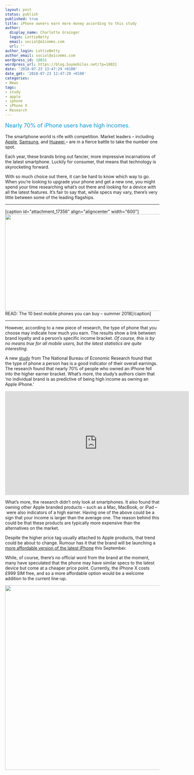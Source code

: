 ```yaml
---
layout: post
status: publish
published: true
title: iPhone owners earn more money according to this study
author:
  display_name: Charlotte Grainger
  login: LottieBetty
  email: social@a1comms.com
  url: ''
author_login: LottieBetty
author_email: social@a1comms.com
wordpress_id: 18031
wordpress_url: https://blog.buymobiles.net/?p=18031
date: '2018-07-23 13:47:29 +0100'
date_gmt: '2018-07-23 12:47:29 +0100'
categories:
- News
tags:
- study
- apple
- iphone
- iPhone X
- Research
---
```

<p><span class="postStandFirst" style="color: #0896d5; line-height: 26px; font-size: 18px;">Nearly 70% of iPhone users have high incomes.</span></p>
<p>The smartphone world is rife with competition. Market leaders &ndash; including <a href="https://www.buymobiles.net/apple" target="_blank" rel="noopener">Apple</a>, <a href="https://www.buymobiles.net/samsung" target="_blank" rel="noopener">Samsung</a>, and <a href="https://www.buymobiles.net/huawei" target="_blank" rel="noopener">Huawei </a>&ndash; are in a fierce battle to take the number one spot.</p>
<p>Each year, these brands bring out fancier, more impressive incarnations of the latest smartphone. Luckily for consumer, that means that technology is skyrocketing forward.</p>
<p>With so much choice out there, it can be hard to know which way to go. When you&rsquo;re looking to upgrade your phone and get a new one, you might spend your time researching what&rsquo;s out there and looking for a device with all the latest features. It&rsquo;s fair to say that, while specs may vary, there&rsquo;s very little between some of the leading flagships.</p>
<hr />
<p>[caption id="attachment_17356" align="aligncenter" width="600"]<a href="https://blog.buymobiles.net/features/best-mobile-phones-this-year"><img class="wp-image-17356" src="https://lh3.googleusercontent.com/p0Wou7fNLKlHj9n3_rt2sAtMqKuT9stfBs9ushG7nuQASHvXChcOIuNzdb4BoQxJLA8Pleq_3xd_kD4dnXcoD5I=s0" alt="" width="600" height="315" /></a> READ: The 10 best mobile phones you can buy &ndash; summer 2018[/caption]</p>
<hr />
<p>However, according to a new piece of research, the type of phone that you choose may indicate how much you earn. The results show a link between brand loyalty and a person&rsquo;s specific income bracket. <em>Of course, this is by no means true for all mobile users, but the latest statistics are quite interesting.</em></p>
<p>A new <a href="https://www.nber.org/papers/w24771#fromrss" target="_blank" rel="noopener">study</a> from The National Bureau of Economic Research found that the type of phone a person has is a good indicator of their overall earnings. The research found that nearly 70% of people who owned an iPhone fell into the higher earner bracket. What&rsquo;s more, the study&rsquo;s authors claim that &lsquo;no individual brand is as predictive of being high income as owning an Apple iPhone.&rsquo;</p>
<p><iframe src="https://www.youtube.com/embed/mW6hFttt_KE" width="600" height="338" frameborder="0" allowfullscreen="allowfullscreen"><span data-mce-type="bookmark" style="display: inline-block; width: 0px; overflow: hidden; line-height: 0;" class="mce_SELRES_start">﻿</span></iframe></p>
<p>What&rsquo;s more, the research didn&rsquo;t only look at smartphones. It also found that owning other Apple branded products &ndash; such as a Mac, MacBook, or iPad &ndash;&nbsp;were also indicators of a high earner. Having one of the above could be a sign that your income is larger than the average one. The reason behind this could be that these products are typically more expensive than the alternatives on the market.</p>
<p>Despite the higher price tag usually attached to Apple products, that trend could be about to change. Rumour has it that the brand will be launching a <a href="https://blog.buymobiles.net/rumours/iphone-9-rumours-and-release-date-heres-what-weve-heard-so-far" target="_blank" rel="noopener">more affordable version of the latest iPhone</a> this September.</p>
<p>While, of course, there&rsquo;s no official word from the brand at the moment, many have speculated that the phone may have similar specs to the latest device but come at a cheaper price point. Currently, the iPhone X costs &pound;999 SIM free, and so a more affordable option would be a welcome addition to the current line-up.</p>
<p><a href="https://www.buymobiles.net/apple"><img class="aligncenter wp-image-15907 size-full" src="https://a1comms-blog-buymobiles.storage.googleapis.com/iphone-deals.jpg" alt="" width="600" height="600" /></a></p>
